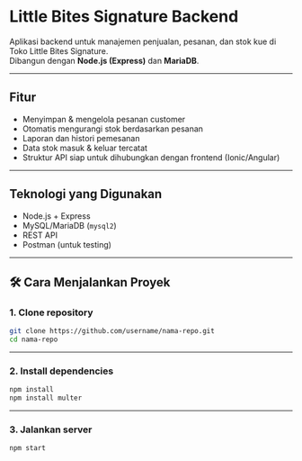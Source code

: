 # Little Bites Signature Backend

Aplikasi backend untuk manajemen penjualan, pesanan, dan stok kue di Toko Little Bites Signature.  
Dibangun dengan **Node.js (Express)** dan **MariaDB**.

---

## Fitur
- Menyimpan & mengelola pesanan customer
- Otomatis mengurangi stok berdasarkan pesanan
- Laporan dan histori pemesanan
- Data stok masuk & keluar tercatat
- Struktur API siap untuk dihubungkan dengan frontend (Ionic/Angular)

---

## Teknologi yang Digunakan
- Node.js + Express
- MySQL/MariaDB (`mysql2`)
- REST API
- Postman (untuk testing)

---

## 🛠️ Cara Menjalankan Proyek

### 1. **Clone repository**
```bash
git clone https://github.com/username/nama-repo.git
cd nama-repo
```

---

### 2. **Install dependencies**
```bash
npm install
npm install multer
```

---

### 3. **Jalankan server**
```bash
npm start
```
